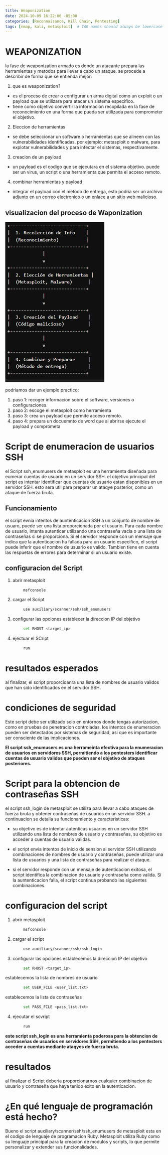 ```yaml
---
title: Weaponization
date: 2024-10-09 16:22:00 -05:00
categories: [Reconnaisance, Kill Chain, Pentesting]
tags: [nmap, kali, metasploit]  # TAG names should always be lowercase
---
```


# WEAPONIZATION
la fase de weaponization armado es donde un atacante prepara las herramientas y metodos para llevar a cabo un ataque. se procede a describir de forma que se entienda mejor:

1. que es weaponization?
- es el proceso de crear o configurar un arma digital como un exploit o un payload que se utilizara para atacar un sistema especifico.
- tiene como objetivo convertir la informacion recopilada en la fase de reconocimiento en una forma que pueda ser utilizada para comprometer el objetivo.

2. Eleccion de herramientas
- se debe seleccionar un software o herramientas que se alineen con las vulnerabilidades identificadas. por ejemplo: metasploit o malware, para explotar vulnerabilidades y para infectar el sistemas, respectivamente.

3. creacion de un payload
- un payload es el codigo que se ejecutara en el sistema objetivo. puede ser un virus, un script o una herramienta que permita el acceso remoto.

4. combinar herramientas y payload
- integrar el payload con el metodo de entrega, esto podria ser un archivo adjunto en un correo electronico o un enlace a un sitio web malicioso.

## visualizacion del proceso de Waponization
![visualizacion Weaponization](/assets/images/wea.png)



podriamos dar un ejemplo practico:
1. paso 1: recoger informacion sobre el software, versiones o configuraciones.
2. paso 2: escoge el metasploit como herramienta
3. paso 3: crea un payload que permite acceso remoto.
4. paso 4: prepara un docuemnto de word que al abrirse ejecute el payload y comprometa 




# Script de enumeracion de usuarios SSH
el Script ssh_enumusers de metasploit es una herramienta diseñada para eumerar cuentas de usuario en un servidor SSH.
el objetivo principal del script es intentar identificar que cuentas de usuario estan disponibles en un servidor SSH. esto sera util para preparar un ataqye posterior, como un ataque de fuerza bruta.

## Funcionamiento
el script evnia intentos de auntenticacion SSH a un conjunto de nombre de usuaro, puede ser una lista proporcionada por el usuario. Para cada nombre de usuario, intenta autenticar utilizando una contraseña vacia o una lista de contraseñas si se proporciona.
Si el servidor responde con un mensaje que indica que la autenticacion ha fallada para un usuario especifico, el script puede inferir que el nombre de usuario es valido. Tambien tiene en cuenta las respuetas de errores para determinar si un usuario existe.

## configuracion del Script
1. abrir metasploit
```bash 
        msfconsole
```
2. cargar el Script
```bash 
        use auxiliary/scanner/ssh/ssh_enumusers
```
3. configurar las opciones
establecer la direccion IP del objetivo
```bash 
        set RHOST <target_ip>
```
4. ejectuar el SCript
```bash 
        run
```
# resultados esperados
al finalizar, el script proporcioanra una lista de nombres de usuario validos que han sido identificados en el servidor SSH.

# condiciones de seguridad
Este script debe ser utilizado solo en entornos donde tengas autorizacion, como en pruebas de penetracion controladas. 
los intentos de enumeracion pueden ser detectados por sistemas de seguridad, asi que es importante ser consciente de las implicaciones.

**El script ssh_enumusers es una herrameinta efectiva para la enumeracion de usuarios en servidores SSH, permitiendo a los pentesters identificar cuentas de usuario validos que pueden ser el objetivo de ataques posteriores.**

# Script para la obtencion de contraseñas SSH
el script ssh_login de metasploit se utiliza para llevar a cabo ataques de fuerza bruta y obtener contraseñas de usuarios en un servidor SSH. a continuacion se detalla su funcionamiento y caracteristicas:
- su objetivo es de intentar autenticas usuarios en un servidor SSH utilizando una lista de nombres de usuario y contraseñas, su objetivo es acceder a cuentas de usuario validas.

- el script envia intentos de inicio de sension al servidor SSH utilizando combinaciones de nombres de usuario y contraseñas, puede utilizar una lista de usuarios y una lista de contraseñas para realizar el ataque.
-  si el servidor responde con un mensaje de autenticacion exitosa, el script identifica la combinacion de usuario y contraseña como valida. Si la auntenticacion falla, el script continua probando las siguientes combinaciones.

# configuracion del script
1. abrir metasploit
```bash 
        msfconsole
```
2. cargar el script
```bash 
        use auxiliary/scanner/ssh/ssh_login
```
3. configurar las opciones
establecemos la direccion IP del objetivo
```bash 
        set RHOST <target_ip>
```
establecemos la lista de nombres de usuario
```bash 
        set USER_FILE <user_list.txt>
```
establecemos la lista de contraseñas
```bash 
        set PASS_FILE <pass_list.txt>
```
4. ejecutar el scvript
```bash 
        run
```

**este script ssh_login es una herramienta poderosa para la obtencion de contraseñas de usuarios en servidores SSH, permitiendo a los pentesters acceder a cuentas mediante ataqyes de fuerza bruta.**

# resultados
al finalizar el Script deberia proporcionarnos cualquier combinacion de usuario y contraseña que haya tenido exito en la autenticacion.



# ¿En qué lenguaje de programación está hecho?
Bueno el script auxiliary/scanner/ssh/ssh_enumusers de metasploit esta en el codigo de lenguaje de programacion Ruby. Metasploit utiliza Ruby como su lenguaje principal para la creacion de modulos y scripts, lo que permite personalizar y extender sus funcionalidades.




